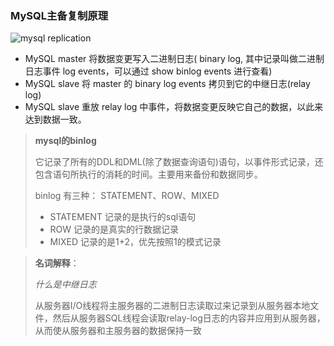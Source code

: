 
### MySQL主备复制原理

![mysql replication](assets/image.png)

- MySQL master 将数据变更写入二进制日志( binary log, 其中记录叫做二进制日志事件  log events，可以通过 show binlog events 进行查看)
- MySQL slave 将 master 的 binary log events 拷贝到它的中继日志(relay log)
- MySQL slave 重放 relay log 中事件，将数据变更反映它自己的数据，以此来达到数据一致。

>**mysql的binlog**
>
>它记录了所有的DDL和DML(除了数据查询语句)语句，以事件形式记录，还包含语句所执行的消耗的时间。主要用来备份和数据同步。
>
>binlog 有三种： STATEMENT、ROW、MIXED
>
>*  STATEMENT 记录的是执行的sql语句
>* ROW 记录的是真实的行数据记录
>*  MIXED 记录的是1+2，优先按照1的模式记录

> **名词解释**：
>
> *什么是中继日志*
>
> 从服务器I/O线程将主服务器的二进制日志读取过来记录到从服务器本地文件，然后从服务器SQL线程会读取relay-log日志的内容并应用到从服务器，从而使从服务器和主服务器的数据保持一致
